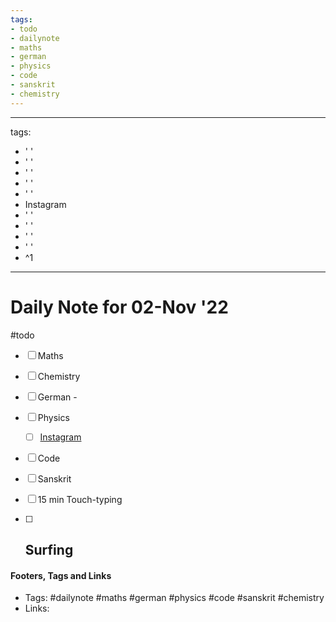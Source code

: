 ```yaml
---
tags:
- todo
- dailynote
- maths
- german
- physics
- code
- sanskrit
- chemistry
---
```


---
tags:
- ' '
- ' '
- ' '
- ' '
- ' '
- Instagram
- ' '
- ' '
- ' '
- ' '
- ^1
---

# Daily Note for 02-Nov '22
#todo
- [ ] Maths
- [ ] Chemistry
- [ ] German - 
- [ ] Physics
	- [ ] [Instagram](https://www.instagram.com/physics.infographics/)
- [ ] Code
- [ ] Sanskrit
- [ ] 15 min Touch-typing
- [ ] Surfing
	-  


#### Footers, Tags and Links
- Tags: #dailynote #maths #german #physics #code #sanskrit #chemistry
- Links: 

[^1]: